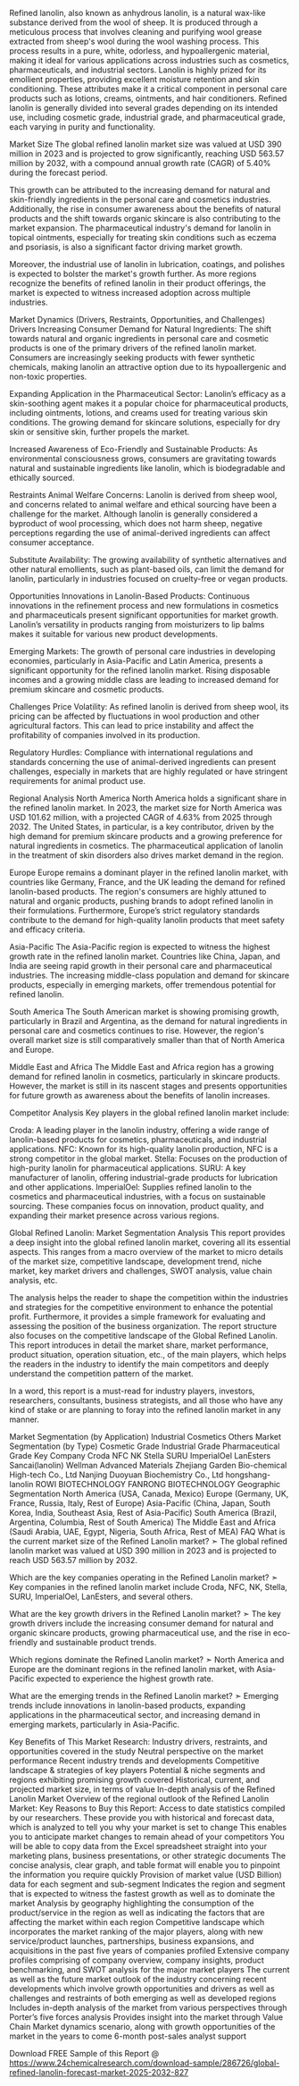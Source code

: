 Refined lanolin, also known as anhydrous lanolin, is a natural wax-like substance derived from the wool of sheep. It is produced through a meticulous process that involves cleaning and purifying wool grease extracted from sheep's wool during the wool washing process. This process results in a pure, white, odorless, and hypoallergenic material, making it ideal for various applications across industries such as cosmetics, pharmaceuticals, and industrial sectors.
Lanolin is highly prized for its emollient properties, providing excellent moisture retention and skin conditioning. These attributes make it a critical component in personal care products such as lotions, creams, ointments, and hair conditioners. Refined lanolin is generally divided into several grades depending on its intended use, including cosmetic grade, industrial grade, and pharmaceutical grade, each varying in purity and functionality.

Market Size
The global refined lanolin market size was valued at USD 390 million in 2023 and is projected to grow significantly, reaching USD 563.57 million by 2032, with a compound annual growth rate (CAGR) of 5.40% during the forecast period.

This growth can be attributed to the increasing demand for natural and skin-friendly ingredients in the personal care and cosmetics industries. Additionally, the rise in consumer awareness about the benefits of natural products and the shift towards organic skincare is also contributing to the market expansion. The pharmaceutical industry's demand for lanolin in topical ointments, especially for treating skin conditions such as eczema and psoriasis, is also a significant factor driving market growth.

Moreover, the industrial use of lanolin in lubrication, coatings, and polishes is expected to bolster the market's growth further. As more regions recognize the benefits of refined lanolin in their product offerings, the market is expected to witness increased adoption across multiple industries.

Market Dynamics (Drivers, Restraints, Opportunities, and Challenges)
Drivers
Increasing Consumer Demand for Natural Ingredients: The shift towards natural and organic ingredients in personal care and cosmetic products is one of the primary drivers of the refined lanolin market. Consumers are increasingly seeking products with fewer synthetic chemicals, making lanolin an attractive option due to its hypoallergenic and non-toxic properties.

Expanding Application in the Pharmaceutical Sector: Lanolin’s efficacy as a skin-soothing agent makes it a popular choice for pharmaceutical products, including ointments, lotions, and creams used for treating various skin conditions. The growing demand for skincare solutions, especially for dry skin or sensitive skin, further propels the market.

Increased Awareness of Eco-Friendly and Sustainable Products: As environmental consciousness grows, consumers are gravitating towards natural and sustainable ingredients like lanolin, which is biodegradable and ethically sourced.

Restraints
Animal Welfare Concerns: Lanolin is derived from sheep wool, and concerns related to animal welfare and ethical sourcing have been a challenge for the market. Although lanolin is generally considered a byproduct of wool processing, which does not harm sheep, negative perceptions regarding the use of animal-derived ingredients can affect consumer acceptance.

Substitute Availability: The growing availability of synthetic alternatives and other natural emollients, such as plant-based oils, can limit the demand for lanolin, particularly in industries focused on cruelty-free or vegan products.

Opportunities
Innovations in Lanolin-Based Products: Continuous innovations in the refinement process and new formulations in cosmetics and pharmaceuticals present significant opportunities for market growth. Lanolin’s versatility in products ranging from moisturizers to lip balms makes it suitable for various new product developments.

Emerging Markets: The growth of personal care industries in developing economies, particularly in Asia-Pacific and Latin America, presents a significant opportunity for the refined lanolin market. Rising disposable incomes and a growing middle class are leading to increased demand for premium skincare and cosmetic products.

Challenges
Price Volatility: As refined lanolin is derived from sheep wool, its pricing can be affected by fluctuations in wool production and other agricultural factors. This can lead to price instability and affect the profitability of companies involved in its production.

Regulatory Hurdles: Compliance with international regulations and standards concerning the use of animal-derived ingredients can present challenges, especially in markets that are highly regulated or have stringent requirements for animal product use.

Regional Analysis
North America
North America holds a significant share in the refined lanolin market. In 2023, the market size for North America was USD 101.62 million, with a projected CAGR of 4.63% from 2025 through 2032. The United States, in particular, is a key contributor, driven by the high demand for premium skincare products and a growing preference for natural ingredients in cosmetics. The pharmaceutical application of lanolin in the treatment of skin disorders also drives market demand in the region.

Europe
Europe remains a dominant player in the refined lanolin market, with countries like Germany, France, and the UK leading the demand for refined lanolin-based products. The region's consumers are highly attuned to natural and organic products, pushing brands to adopt refined lanolin in their formulations. Furthermore, Europe’s strict regulatory standards contribute to the demand for high-quality lanolin products that meet safety and efficacy criteria.

Asia-Pacific
The Asia-Pacific region is expected to witness the highest growth rate in the refined lanolin market. Countries like China, Japan, and India are seeing rapid growth in their personal care and pharmaceutical industries. The increasing middle-class population and demand for skincare products, especially in emerging markets, offer tremendous potential for refined lanolin.

South America
The South American market is showing promising growth, particularly in Brazil and Argentina, as the demand for natural ingredients in personal care and cosmetics continues to rise. However, the region's overall market size is still comparatively smaller than that of North America and Europe.

Middle East and Africa
The Middle East and Africa region has a growing demand for refined lanolin in cosmetics, particularly in skincare products. However, the market is still in its nascent stages and presents opportunities for future growth as awareness about the benefits of lanolin increases.

Competitor Analysis
Key players in the global refined lanolin market include:

Croda: A leading player in the lanolin industry, offering a wide range of lanolin-based products for cosmetics, pharmaceuticals, and industrial applications.
NFC: Known for its high-quality lanolin production, NFC is a strong competitor in the global market.
Stella: Focuses on the production of high-purity lanolin for pharmaceutical applications.
SURU: A key manufacturer of lanolin, offering industrial-grade products for lubrication and other applications.
ImperialOel: Supplies refined lanolin to the cosmetics and pharmaceutical industries, with a focus on sustainable sourcing.
These companies focus on innovation, product quality, and expanding their market presence across various regions.

Global Refined Lanolin: Market Segmentation Analysis
This report provides a deep insight into the global refined lanolin market, covering all its essential aspects. This ranges from a macro overview of the market to micro details of the market size, competitive landscape, development trend, niche market, key market drivers and challenges, SWOT analysis, value chain analysis, etc.

The analysis helps the reader to shape the competition within the industries and strategies for the competitive environment to enhance the potential profit. Furthermore, it provides a simple framework for evaluating and assessing the position of the business organization. The report structure also focuses on the competitive landscape of the Global Refined Lanolin. This report introduces in detail the market share, market performance, product situation, operation situation, etc., of the main players, which helps the readers in the industry to identify the main competitors and deeply understand the competition pattern of the market.

In a word, this report is a must-read for industry players, investors, researchers, consultants, business strategists, and all those who have any kind of stake or are planning to foray into the refined lanolin market in any manner.

Market Segmentation (by Application)
Industrial
Cosmetics
Others
Market Segmentation (by Type)
Cosmetic Grade
Industrial Grade
Pharmaceutical Grade
Key Company
Croda
NFC
NK
Stella
SURU
ImperialOel
LanEsters
Sancai(lanolin)
Wellman Advanced Materials
Zhejiang Garden Bio-chemical High-tech Co., Ltd
Nanjing Duoyuan Biochemistry Co., Ltd
hongshang-lanolin
ROWI BIOTECHNOLOGY
FANRONG BIOTECHNOLOGY
Geographic Segmentation
North America (USA, Canada, Mexico)
Europe (Germany, UK, France, Russia, Italy, Rest of Europe)
Asia-Pacific (China, Japan, South Korea, India, Southeast Asia, Rest of Asia-Pacific)
South America (Brazil, Argentina, Columbia, Rest of South America)
The Middle East and Africa (Saudi Arabia, UAE, Egypt, Nigeria, South Africa, Rest of MEA)
FAQ 
What is the current market size of the Refined Lanolin market?
➣ The global refined lanolin market was valued at USD 390 million in 2023 and is projected to reach USD 563.57 million by 2032.

Which are the key companies operating in the Refined Lanolin market?
➣ Key companies in the refined lanolin market include Croda, NFC, NK, Stella, SURU, ImperialOel, LanEsters, and several others.

What are the key growth drivers in the Refined Lanolin market?
➣ The key growth drivers include the increasing consumer demand for natural and organic skincare products, growing pharmaceutical use, and the rise in eco-friendly and sustainable product trends.

Which regions dominate the Refined Lanolin market?
➣ North America and Europe are the dominant regions in the refined lanolin market, with Asia-Pacific expected to experience the highest growth rate.

What are the emerging trends in the Refined Lanolin market?
➣ Emerging trends include innovations in lanolin-based products, expanding applications in the pharmaceutical sector, and increasing demand in emerging markets, particularly in Asia-Pacific.

Key Benefits of This Market Research:
Industry drivers, restraints, and opportunities covered in the study
Neutral perspective on the market performance
Recent industry trends and developments
Competitive landscape & strategies of key players
Potential & niche segments and regions exhibiting promising growth covered
Historical, current, and projected market size, in terms of value
In-depth analysis of the Refined Lanolin Market
Overview of the regional outlook of the Refined Lanolin Market:
Key Reasons to Buy this Report:
Access to date statistics compiled by our researchers. These provide you with historical and forecast data, which is analyzed to tell you why your market is set to change
This enables you to anticipate market changes to remain ahead of your competitors
You will be able to copy data from the Excel spreadsheet straight into your marketing plans, business presentations, or other strategic documents
The concise analysis, clear graph, and table format will enable you to pinpoint the information you require quickly
Provision of market value (USD Billion) data for each segment and sub-segment
Indicates the region and segment that is expected to witness the fastest growth as well as to dominate the market
Analysis by geography highlighting the consumption of the product/service in the region as well as indicating the factors that are affecting the market within each region
Competitive landscape which incorporates the market ranking of the major players, along with new service/product launches, partnerships, business expansions, and acquisitions in the past five years of companies profiled
Extensive company profiles comprising of company overview, company insights, product benchmarking, and SWOT analysis for the major market players
The current as well as the future market outlook of the industry concerning recent developments which involve growth opportunities and drivers as well as challenges and restraints of both emerging as well as developed regions
Includes in-depth analysis of the market from various perspectives through Porter’s five forces analysis
Provides insight into the market through Value Chain
Market dynamics scenario, along with growth opportunities of the market in the years to come
6-month post-sales analyst support

Download FREE Sample of this Report @ https://www.24chemicalresearch.com/download-sample/286726/global-refined-lanolin-forecast-market-2025-2032-827
